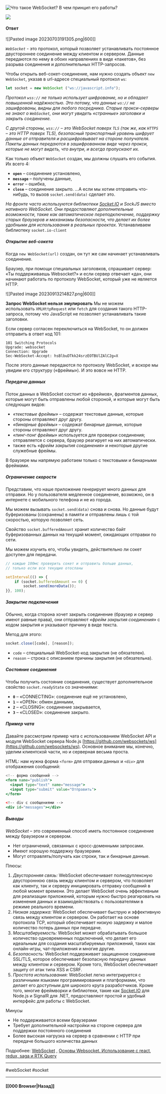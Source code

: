 ![Что такое `WebSocket`? В чем принцип его работы?](https://youtu.be/yvOXvZ8aEFo?t=237)

![](https://www.youtube.com/watch?v=19d4AXt3dSI)

#### Ответ

![[Pasted image 20230703191305.png|600]]

*`WebSocket`* - это протокол, который позволяет устанавливать постоянное двустороннее соединение между клиентом и сервером. Данные передаются по нему в обоих направлениях в виде «пакетов», без разрыва соединения и дополнительных HTTP-запросов.

Чтобы открыть веб-сокет-соединение, нам нужно создать объект `new WebSocket`, указав в url-адресе специальный протокол `ws`:

``` jsx
let socket = new WebSocket ("ws://javascript.info");
```

*Протокол `wss://` не только использует шифрование, но и обладает повышенной надёжностью.* *Это потому, что данные `ws://` не зашифрованы, видны для любого посредника. Старые прокси-серверы не знают о `WebSocket`, они могут увидеть «странные» заголовки и закрыть соединение.*

*С другой стороны, `wss://` – это WebSocket поверх `TLS` (так же, как `HTTPS` – это HTTP поверх TLS), безопасный транспортный уровень шифрует данные от отправителя и расшифровывает на стороне получателя. Пакеты данных передаются в зашифрованном виде через прокси, которые не могут видеть, что внутри, и всегда пропускают их.*

Как только объект `WebSocket` создан, мы должны слушать его события. Их всего 4:
- **`open`** – соединение установлено,
- **`message`** – получены данные,
- **`error`** – ошибка,
- **`close`** – соединение закрыто.
…А если мы хотим отправить что-нибудь, то вызов `socket.send(data)` сделает это.

*На фронте часто используются библиотеки [Socket.IO](http://socket.io/) и SockJS вместо нативного WebSocket. Они предоставляют дополнительные возможности, такие как автоматическое переподключение, поддержку старых браузеров и механизмы безопасности, что делает их более удобными для использования в реальных проектах.*  Устанавливаем библиотеку `socket.io-client`

##### Открытие веб-сокета

Когда `new WebSocket(url)` создан, он тут же сам начинает устанавливать соединение.

Браузер, при помощи специальных заголовков, спрашивает сервер: «Ты поддерживаешь Websocket?» и если сервер отвечает «да», они начинают работать по протоколу WebSocket, который уже не является HTTP.

![[Pasted image 20230913214827.png|600]]

**Запрос WebSocket нельзя эмулировать**
Мы не можем использовать `XMLHttpRequest` или `fetch` для создания такого HTTP-запроса, потому что JavaScript не позволяет устанавливать такие заголовки.

Если сервер согласен переключиться на WebSocket, то он должен отправить в ответ код 101:

```
101 Switching Protocols 
Upgrade: websocket 
Connection: Upgrade 
Sec-WebSocket-Accept: hsBlbuDTkk24srzEOTBUlZAlC2g=X
```

После этого данные передаются по протоколу WebSocket, и вскоре мы увидим его структуру («фреймы»). И это вовсе не HTTP.

##### Передача данных

Поток данных в WebSocket состоит из «фреймов», фрагментов данных, которые могут быть отправлены любой стороной, и которые могут быть следующих видов:
- *«текстовые фреймы»* – содержат текстовые данные, которые стороны отправляют друг другу.
- *«бинарные фреймы»* – содержат бинарные данные, которые стороны отправляют друг другу.
- *«пинг-понг фреймы»* используется для проверки соединения; отправляется с сервера, браузер реагирует на них автоматически.
- также есть *«фрейм закрытия соединения»* и некоторые другие служебные фреймы.

В браузере мы напрямую работаем только с текстовыми и бинарными фреймами.

##### Ограничение скорости

Представим, что наше приложение генерирует много данных для отправки. Но у пользователя медленное соединение, возможно, он в интернете с мобильного телефона и не из города.

Мы можем вызывать `socket.send(data)` снова и снова. Но данные будут буферизованы (сохранены) в памяти и отправлены лишь с той скоростью, которую позволяет сеть.

Свойство `socket.bufferedAmount` хранит количество байт буферизованных данных на текущий момент, ожидающих отправки по сети.

Мы можем изучить его, чтобы увидеть, действительно ли сокет доступен для передачи.

```jsx
// каждые 100мс проверить сокет и отправить больше данных,
// только если все текущие отосланы

setInterval(() => {
	if (socket.bufferedAmount == 0) {
		socket.send(moreData());
}}, 100);
```

##### Закрытие подключения

Обычно, когда сторона хочет закрыть соединение (браузер и сервер имеют равные права), они отправляют *«фрейм закрытия соединения*» с кодом закрытия и указывают причину в виде текста.

Метод для этого:

```jsx
socket.close([code], [reason]);
```

- `code` – специальный WebSocket-код закрытия (не обязателен).
- `reason` – строка с описанием причины закрытия (не обязательна).

##### Состояние соединения

Чтобы получить состояние соединения, существует дополнительное свойство `socket.readyState` со значениями:
- **`0`** – «CONNECTING»: соединение ещё не установлено,
- **`1`** – «OPEN»: обмен данными,
- **`2`** – «CLOSING»: соединение закрывается,
- **`3`** – «CLOSED»: соединение закрыто.

##### Пример чата

Давайте рассмотрим пример чата с использованием WebSocket API и модуля WebSocket сервера Node.js [https://github.com/websockets/ws](https://github.com/websockets/ws). Основное внимание мы, конечно, уделим клиентской части, но и серверная весьма проста.

HTML: нам нужна форма `<form>` для отправки данных и `<div>` для отображения сообщений:

```jsx
<!-- форма сообщений -->
<form name="publish">
  <input type="text" name="message">
  <input type="submit" value="Отправить">
</form>

<!-- div с сообщениями -->
<div id="messages"></div>
```

##### Выводы

*WebSocket* – это современный способ иметь постоянное соединение между браузером и сервером.

- Нет ограничений, связанных с кросс-доменными запросами.
- Имеют хорошую поддержку браузерами.
- Могут отправлять/получать как строки, так и бинарные данные.

Плюсы:
1. *Двусторонняя связь:* WebSocket обеспечивает полнодуплексную двустороннюю связь между клиентом и сервером, что позволяет как клиенту, так и серверу инициировать отправку сообщений в любой момент времени. Это делает WebSocket очень эффективным для реализации приложений, которым нужно быстро реагировать на изменения данных и взаимодействовать с пользователями в режиме реального времени.
2. *Низкая задержка:* WebSocket обеспечивает быструю и эффективную связь между клиентом и сервером. Он работает на основе протокола TCP, который обеспечивает низкую задержку и малое количество потерь данных при передаче.
3. *Масштабируемость:* WebSocket может обрабатывать большое количество одновременных подключений, что делает его идеальным для создания масштабируемых приложений, таких как онлайн-игры, чат-приложения и многие другие.
4. *Безопасность:* WebSocket поддерживает защищенное соединение SSL/TLS, которое обеспечивает безопасную передачу данных между клиентом и сервером. Кроме того, WebSocket обеспечивает защиту от атак типа XSS и CSRF.
5. *Простота использования:* WebSocket легко интегрируется с различными языками программирования и платформами, что делает его доступным для широкого круга разработчиков. Кроме того, многие фреймворки и библиотеки, такие как [Socket.IO](http://socket.io/) для Node.js и SignalR для .NET, предоставляют простой и удобный интерфейс для работы с WebSocket.
    

Минусы
- Не поддерживается всеми браузерами
- Требует дополнительной настройки на стороне сервера для поддержки постоянного соединения
- Более высокая нагрузка на сервер в сравнении с HTTP при передаче большого количества данных

Подробнее: [WebSocket](https://learn.javascript.ru/websocket) , [Основы Websocket. Использование с react, redux, saga и RTK Query](https://habr.com/ru/articles/727696/)
 
___
#webSocket #socket 

___

#### [[000 Browser|Назад]]